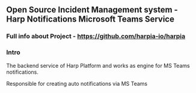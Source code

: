 ## Open Source Incident Management system - Harp Notifications Microsoft Teams Service

### Full info about Project - https://github.com/harpia-io/harpia

### Intro
The backend service of Harp Platform and works as engine for MS Teams notifications.

Responsible for creating auto notifications via MS Teams
